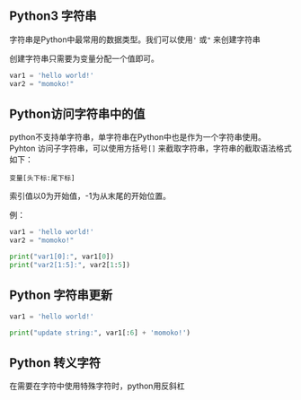 
## Python3 字符串

字符串是Python中最常用的数据类型。我们可以使用`'` 或`"` 来创建字符串

创建字符串只需要为变量分配一个值即可。

```python
var1 = 'hello world!'
var2 = "momoko!"
```

## Python访问字符串中的值

python不支持单字符串，单字符串在Python中也是作为一个字符串使用。
Pyhton 访问子字符串，可以使用方括号`[]` 来截取字符串，字符串的截取语法格式如下：
 ```
 变量[头下标:尾下标]
 ```

索引值以0为开始值，-1为从末尾的开始位置。

例：
```python
var1 = 'hello world!'
var2 = "momoko!"

print("var1[0]:", var1[0])
print("var2[1:5]:", var2[1:5])
```

## Python 字符串更新

```python
var1 = 'hello world!'

print("update string:", var1[:6] + 'momoko!')
```

## Python 转义字符
在需要在字符中使用特殊字符时，python用反斜杠

